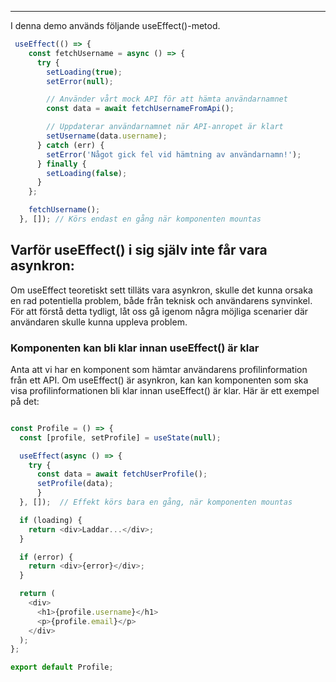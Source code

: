 ---
I denna demo används följande useEffect()-metod. 

```javascript
 useEffect(() => {
    const fetchUsername = async () => {
      try {
        setLoading(true);
        setError(null);

        // Använder vårt mock API för att hämta användarnamnet
        const data = await fetchUsernameFromApi();

        // Uppdaterar användarnamnet när API-anropet är klart
        setUsername(data.username);
      } catch (err) {
        setError('Något gick fel vid hämtning av användarnamn!');
      } finally {
        setLoading(false);
      }
    };

    fetchUsername();
  }, []); // Körs endast en gång när komponenten mountas
```
## Varför useEffect() i sig själv inte får vara asynkron:

Om useEffect teoretiskt sett tilläts vara asynkron, skulle det kunna orsaka en rad potentiella problem,
både från teknisk och användarens synvinkel. För att förstå detta tydligt, låt oss gå igenom några möjliga 
scenarier där användaren skulle kunna uppleva problem.

### Komponenten kan bli klar innan useEffect() är klar 
Anta att vi har en komponent som hämtar användarens profilinformation från ett API. Om useEffect() är asynkron, 
kan kan komponenten som ska visa profilinformationen bli klar innan useEffect() är klar. 
Här är ett exempel på det:

```javascript

const Profile = () => {
  const [profile, setProfile] = useState(null);

  useEffect(async () => {
    try {
      const data = await fetchUserProfile();  
      setProfile(data); 
      }
  }, []);  // Effekt körs bara en gång, när komponenten mountas

  if (loading) {
    return <div>Laddar...</div>;
  }

  if (error) {
    return <div>{error}</div>;
  }

  return (
    <div>
      <h1>{profile.username}</h1>
      <p>{profile.email}</p>
    </div>
  );
};

export default Profile;
```
